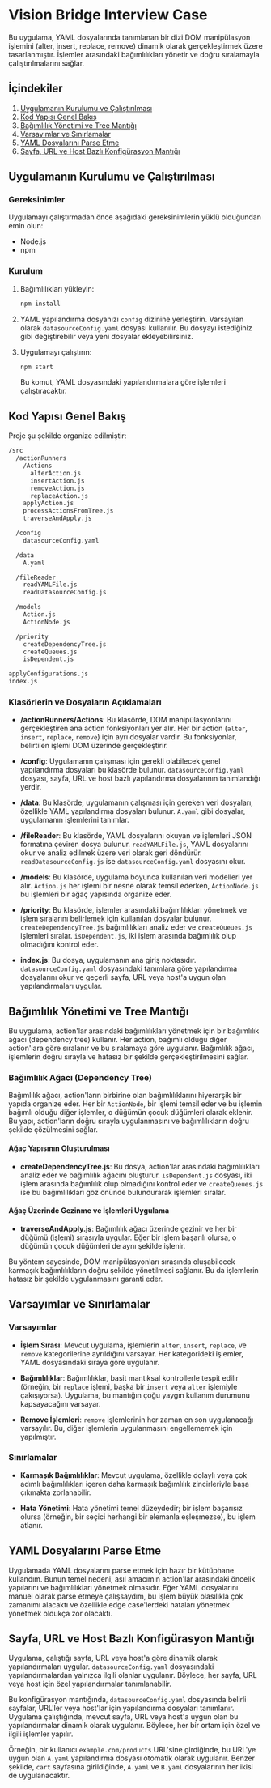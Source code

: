 # Vision Bridge Interview Case

Bu uygulama, YAML dosyalarında tanımlanan bir dizi DOM manipülasyon işlemini (alter, insert, replace, remove) dinamik olarak gerçekleştirmek üzere tasarlanmıştır. İşlemler arasındaki bağımlılıkları yönetir ve doğru sıralamayla çalıştırılmalarını sağlar.

## İçindekiler

1. [Uygulamanın Kurulumu ve Çalıştırılması](#uygulamanın-kurulumu-ve-çalıştırılması)
2. [Kod Yapısı Genel Bakış](#kod-yapısı-genel-bakış)
3. [Bağımlılık Yönetimi ve Tree Mantığı](#bağımlılık-yönetimi-ve-tree-mantığı)
4. [Varsayımlar ve Sınırlamalar](#varsayımlar-ve-sınırlamalar)
5. [YAML Dosyalarını Parse Etme](#yaml-dosyalarını-parse-etme)
6. [Sayfa, URL ve Host Bazlı Konfigürasyon Mantığı](#sayfa-url-ve-host-bazlı-konfigürasyon-mantığı)

## Uygulamanın Kurulumu ve Çalıştırılması

### Gereksinimler

Uygulamayı çalıştırmadan önce aşağıdaki gereksinimlerin yüklü olduğundan emin olun:

- Node.js
- npm

### Kurulum

1. Bağımlılıkları yükleyin:

   ```bash
   npm install
   ```

2. YAML yapılandırma dosyanızı `config` dizinine yerleştirin. Varsayılan olarak `datasourceConfig.yaml` dosyası kullanılır. Bu dosyayı istediğiniz gibi değiştirebilir veya yeni dosyalar ekleyebilirsiniz.

3. Uygulamayı çalıştırın:

   ```bash
   npm start
   ```

   Bu komut, YAML dosyasındaki yapılandırmalara göre işlemleri çalıştıracaktır.

## Kod Yapısı Genel Bakış

Proje şu şekilde organize edilmiştir:

```bash
/src
  /actionRunners
    /Actions
      alterAction.js      
      insertAction.js     
      removeAction.js     
      replaceAction.js    
    applyAction.js        
    processActionsFromTree.js 
    traverseAndApply.js    

  /config
    datasourceConfig.yaml  

  /data
    A.yaml                 

  /fileReader
    readYAMLFile.js        
    readDatasourceConfig.js

  /models
    Action.js              
    ActionNode.js          

  /priority
    createDependencyTree.js 
    createQueues.js         
    isDependent.js          

applyConfigurations.js
index.js                    
```

### Klasörlerin ve Dosyaların Açıklamaları

- **/actionRunners/Actions**: Bu klasörde, DOM manipülasyonlarını gerçekleştiren ana action fonksiyonları yer alır. Her bir action (`alter`, `insert`, `replace`, `remove`) için ayrı dosyalar vardır. Bu fonksiyonlar, belirtilen işlemi DOM üzerinde gerçekleştirir.

- **/config**: Uygulamanın çalışması için gerekli olabilecek genel yapılandırma dosyaları bu klasörde bulunur. `datasourceConfig.yaml` dosyası, sayfa, URL ve host bazlı yapılandırma dosyalarının tanımlandığı yerdir.

- **/data**: Bu klasörde, uygulamanın çalışması için gereken veri dosyaları, özellikle YAML yapılandırma dosyaları bulunur. `A.yaml` gibi dosyalar, uygulamanın işlemlerini tanımlar.

- **/fileReader**: Bu klasörde, YAML dosyalarını okuyan ve işlemleri JSON formatına çeviren dosya bulunur. `readYAMLFile.js`, YAML dosyalarını okur ve analiz edilmek üzere veri olarak geri döndürür. `readDatasourceConfig.js` ise `datasourceConfig.yaml` dosyasını okur.

- **/models**: Bu klasörde, uygulama boyunca kullanılan veri modelleri yer alır. `Action.js` her işlemi bir nesne olarak temsil ederken, `ActionNode.js` bu işlemleri bir ağaç yapısında organize eder.

- **/priority**: Bu klasörde, işlemler arasındaki bağımlılıkları yönetmek ve işlem sıralarını belirlemek için kullanılan dosyalar bulunur. `createDependencyTree.js` bağımlılıkları analiz eder ve `createQueues.js` işlemleri sıralar. `isDependent.js`, iki işlem arasında bağımlılık olup olmadığını kontrol eder.

- **index.js**: Bu dosya, uygulamanın ana giriş noktasıdır. `datasourceConfig.yaml` dosyasındaki tanımlara göre yapılandırma dosyalarını okur ve geçerli sayfa, URL veya host'a uygun olan yapılandırmaları uygular.

## Bağımlılık Yönetimi ve Tree Mantığı

Bu uygulama, action'lar arasındaki bağımlılıkları yönetmek için bir bağımlılık ağacı (dependency tree) kullanır. Her action, bağımlı olduğu diğer action'lara göre sıralanır ve bu sıralamaya göre uygulanır. Bağımlılık ağacı, işlemlerin doğru sırayla ve hatasız bir şekilde gerçekleştirilmesini sağlar.

### Bağımlılık Ağacı (Dependency Tree)

Bağımlılık ağacı, action'ların birbirine olan bağımlılıklarını hiyerarşik bir yapıda organize eder. Her bir `ActionNode`, bir işlemi temsil eder ve bu işlemin bağımlı olduğu diğer işlemler, o düğümün çocuk düğümleri olarak eklenir. Bu yapı, action'ların doğru sırayla uygulanmasını ve bağımlılıkların doğru şekilde çözülmesini sağlar.

#### Ağaç Yapısının Oluşturulması

- **createDependencyTree.js**: Bu dosya, action'lar arasındaki bağımlılıkları analiz eder ve bağımlılık ağacını oluşturur. `isDependent.js` dosyası, iki işlem arasında bağımlılık olup olmadığını kontrol eder ve `createQueues.js` ise bu bağımlılıkları göz önünde bulundurarak işlemleri sıralar.

#### Ağaç Üzerinde Gezinme ve İşlemleri Uygulama

- **traverseAndApply.js**: Bağımlılık ağacı üzerinde gezinir ve her bir düğümü (işlemi) sırasıyla uygular. Eğer bir işlem başarılı olursa, o düğümün çocuk düğümleri de aynı şekilde işlenir.

Bu yöntem sayesinde, DOM manipülasyonları sırasında oluşabilecek karmaşık bağımlılıkların doğru şekilde yönetilmesi sağlanır. Bu da işlemlerin hatasız bir şekilde uygulanmasını garanti eder.

## Varsayımlar ve Sınırlamalar

### Varsayımlar

- **İşlem Sırası**: Mevcut uygulama, işlemlerin `alter`, `insert`, `replace`, ve `remove` kategorilerine ayrıldığını varsayar. Her kategorideki işlemler, YAML dosyasındaki sıraya göre uygulanır.

- **Bağımlılıklar**: Bağımlılıklar, basit mantıksal kontrollerle tespit edilir (örneğin, bir `replace` işlemi, başka bir `insert` veya `alter` işlemiyle çakışıyorsa). Uygulama, bu mantığın çoğu yaygın kullanım durumunu kapsayacağını varsayar.

- **Remove İşlemleri**: `remove` işlemlerinin her zaman en son uygulanacağı varsayılır. Bu, diğer işlemlerin uygulanmasını engellememek için yapılmıştır.

### Sınırlamalar

- **Karmaşık Bağımlılıklar**: Mevcut uygulama, özellikle dolaylı veya çok adımlı bağımlılıkları içeren daha karmaşık bağımlılık zincirleriyle başa çıkmakta zorlanabilir.

- **Hata Yönetimi**: Hata yönetimi temel düzeydedir; bir işlem başarısız olursa (örneğin, bir seçici herhangi bir elemanla eşleşmezse), bu işlem atlanır.

## YAML Dosyalarını Parse Etme

Uygulamada YAML dosyalarını parse etmek için hazır bir kütüphane kullandım. Bunun temel nedeni, asıl amacımın action'lar arasındaki öncelik yapılarını ve bağımlılıkları yönetmek olmasıdır. Eğer YAML dosyalarını manuel olarak parse etmeye çalışsaydım, bu işlem büyük olasılıkla çok zamanımı alacaktı ve özellikle edge case'lerdeki hataları yönetmek yönetmek oldukça zor olacaktı.


## Sayfa, URL ve Host Bazlı Konfigürasyon Mantığı

Uygulama, çalıştığı sayfa, URL veya host'a göre dinamik olarak yapılandırmaları uygular. `datasourceConfig.yaml` dosyasındaki yapılandırmalardan yalnızca ilgili olanlar uygulanır. Böylece, her sayfa, URL veya host için özel yapılandırmalar tanımlanabilir.


Bu konfigürasyon mantığında, `datasourceConfig.yaml` dosyasında belirli sayfalar, URL'ler veya host'lar için yapılandırma dosyaları tanımlanır. Uygulama çalıştığında, mevcut sayfa, URL veya host'a uygun olan bu yapılandırmalar dinamik olarak uygulanır. Böylece, her bir ortam için özel ve ilgili işlemler yapılır.

Örneğin, bir kullanıcı `example.com/products` URL'sine girdiğinde, bu URL'ye uygun olan `A.yaml` yapılandırma dosyası otomatik olarak uygulanır. Benzer şekilde, `cart` sayfasına girildiğinde, `A.yaml` ve `B.yaml` dosyalarının her ikisi de uygulanacaktır.
